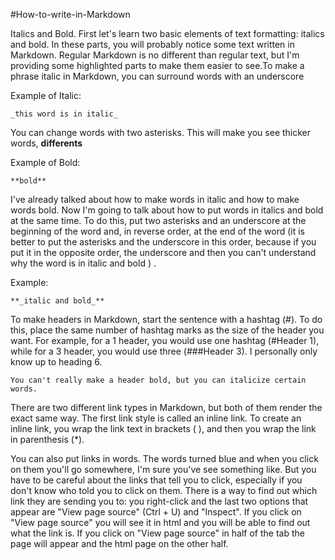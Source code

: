 #How-to-write-in-Markdown

Italics and Bold. First let's learn two basic elements of text formatting: italics and bold. In these parts, you will probably notice some text written in Markdown. Regular Markdown is no different than regular text, but I'm providing some highlighted parts to make them easier to see.To make a phrase italic in Markdown, you can surround words with an underscore

Example of Italic:

    _this word is in italic_

You can change words with two asterisks. This will make you see thicker words, **differents**
    
Example of Bold:

    **bold**

I've already talked about how to make words in italic and how to make words bold. Now I'm going to talk about how to put words in italics and bold at the same time. To do this, put two asterisks and an underscore at the beginning of the word and, in reverse order, at the end of the word (it is better to put the asterisks and the underscore in this order, because if you put it in the opposite order, the underscore and then you can't understand why the word is in italic and bold ) .

Example:

    **_italic and bold_**

To make headers in Markdown, start the sentence with a hashtag (#). To do this, place the same number of hashtag marks as the size of the header you want. For example, for a 1 header, you would use one hashtag (#Header 1), while for a 3 header, you would use three (###Header 3). I personally only know up to heading 6.

    You can't really make a header bold, but you can italicize certain words.

There are two different link types in Markdown, but both of them render the exact same way. The first link style is called an inline link. To create an inline link, you wrap the link text in brackets ( ), and then you wrap the link in parenthesis (*).

You can also put links in words. The words turned blue and when you click on them you'll go somewhere, I'm sure you've see something like.
But you have to be careful about the links that tell you to click, especially if you don't know who told you to click on them. There is a way to find out which link they are
sending you to: you right-click and the last two options that appear are "View page source" (Ctrl + U) and "Inspect". If you click on "View page source" you will see it in html
and you will be able to find out what the link is. If you click on "View page source" in half of the tab the page will appear and the html page on the other half.
